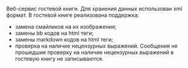 Веб-сервис гостевой книги. Для хранения данных использован xml формат. 
В гостевой книге реализована поддержка: 
*	замена смайликов на их изображения;
*	замены bb кодов на html теги;
*	замены markdown кодов на html теги;
*	проверка на наличие нецензурных выражений.
Сообщения не прошедшие проверку на наличие нецензурных выражений в гостевую книгу не записываются.